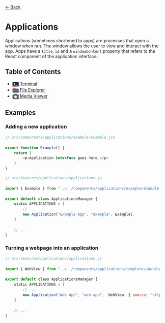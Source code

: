 [← Back](../README.md)

# Applications

Applications (sometimes shortened to apps) are processes that open a window when ran. The window allows the user to view and interact with the app. Apps have a `title`, `id` and a `windowContent` property that refers to the React component of the application interface.

## Table of Contents

- [<img src="../../../public/media/applications/icons/terminal.svg" width=20 height=20 style="vertical-align: middle; background: none;"/> Terminal](terminal/README.md)
- [<img src="../../../public/media/applications/icons/file-explorer.svg" width=20 height=20 style="vertical-align: middle; background: none;"/> File Explorer](file-explorer/README.md)
- [<img src="../../../public/media/applications/icons/media-viewer.svg" width=20 height=20 style="vertical-align: middle; background: none;"/> Media Viewer](media-viewer/README.md)

## Examples

### Adding a new application

```js
// src/components/applications/example/Example.jsx

export function Example() {
	return (
		<p>Application interface goes here.</p>
	)
}
```

```js
// src/features/applications/applications.js

import { Example } from "../../components/applications/example/Example.jsx";

export default class ApplicationsManager {
	static APPLICATIONS = [
		// ...
		new Application("Example App", "example", Example),
	]

	// ...
}
```

### Turning a webpage into an application

```js
// src/features/applications/applications.js

import { WebView } from "../../components/applications/templates/WebView.jsx";

export default class ApplicationsManager {
	static APPLICATIONS = [
		// ...
		new Application("Web App", "web-app",  WebView, { source: "https://prozilla.dev/" }),
	]

	// ...
}
```